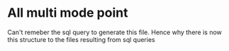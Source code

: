 # All multi mode point

Can't remeber the sql query to generate this file. Hence why there is now this structure to the files resulting from sql queries

